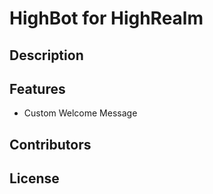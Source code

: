 # HighBot for HighRealm

## Description

## Features
- Custom Welcome Message

## Contributors

## License